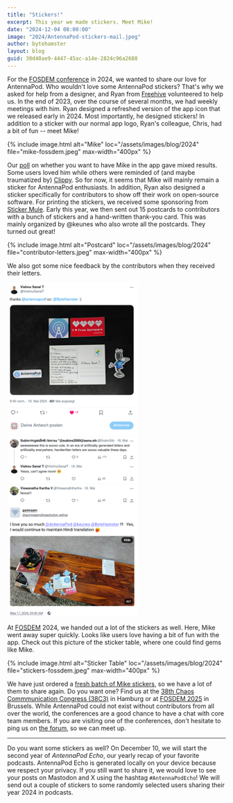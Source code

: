 ```yaml
---
title: "Stickers!"
excerpt: This year we made stickers. Meet Mike!
date: "2024-12-04 08:00:00"
image: "2024/AntennaPod-stickers-mail.jpeg"
author: bytehamster
layout: blog
guid: 30d40ae9-4447-45ac-a14e-2824c96a2688
---
```


For the [FOSDEM conference](https://fosdem.org/) in 2024, we wanted to share our love for AntennaPod. Who wouldn't love some AntennaPod stickers? That's why we asked for help from a designer, and Ryan from [Freehive](https://www.freehive.com/) volunteered to help us. In the end of 2023, over the course of several months, we had weekly meetings with him. Ryan designed a refreshed version of the app icon that we released early in 2024. Most importantly, he designed stickers! In addition to a sticker with our normal app logo, Ryan's colleague, Chris, had a bit of fun -- meet Mike!

{% include image.html
   alt="Mike"
   loc="/assets/images/blog/2024"
   file="mike-fossdem.jpeg"
   max-width="400px"
%}

Our [poll](https://fosstodon.org/@AntennaPod/112819690779529744) on whether you want to have Mike in the app gave mixed results. Some users loved him while others were reminded of (and maybe traumatized by) [Clippy](https://en.wikipedia.org/wiki/Office_Assistant). So for now, it seems that Mike will mainly remain a sticker for AntennaPod enthusiasts. In addition, Ryan also designed a sticker specifically for contributors to show off their work on open-source software. For printing the stickers, we received some sponsoring from [Sticker Mule](https://www.stickermule.com/). Early this year, we then sent out 15 postcards to contributors with a bunch of stickers and a hand-written thank-you card. This was mainly organized by @keunes who also wrote all the postcards. They turned out great!

{% include image.html
   alt="Postcard"
   loc="/assets/images/blog/2024"
   file="contributor-letters.jpeg"
   max-width="400px"
%}

We also got some nice feedback by the contributors when they received their letters.

[<img alt="Feedback 1" src="/assets/images/blog/2024/stickers-feedback-1.png" style="max-width: 300px;" />](https://x.com/VishnuSanalT/status/1791010886356013392) <img alt="Feedback 2" src="/assets/images/blog/2024/stickers-feedback-2.png" style="max-width: 300px;" />

At [FOSDEM](https://fosdem.org/) 2024, we handed out a lot of the stickers as well. Here, Mike went away super quickly. Looks like users love having a bit of fun with the app. Check out this picture of the sticker table, where one could find gems like Mike.

{% include image.html
   alt="Sticker Table"
   loc="/assets/images/blog/2024"
   file="stickers-fossdem.jpeg"
   max-width="400px"
%}

We have just ordered a [fresh batch of Mike stickers](https://forum.antennapod.org/t/more-mikes-well-stickers/5731), so we have a lot of them to share again. Do you want one? Find us at the [38th Chaos Commmunication Congress (38C3)](https://www.ccc.de/en/updates/2024/38c3-illegal-instructions) in Hamburg or at [FOSDEM 2025](https://fosdem.org/) in Brussels. While AntennaPod could not exist without contributors from all over the world, the conferences are a good chance to have a chat with core team members. If you are visiting one of the conferences, don't hesitate to ping us on [the forum](https://forum.antennapod.org/), so we can meet up.

---

Do you want some stickers as well? On December 10, we will start the second year of *AntennaPod Echo*, our yearly recap of your favorite podcasts. AntennaPod Echo is generated locally on your device because we respect your privacy. If you still want to share it, we would love to see your posts on Mastodon and X using the hashtag `#AntennaPodEcho`! We will send out a couple of stickers to some randomly selected users sharing their year 2024 in podcasts.
